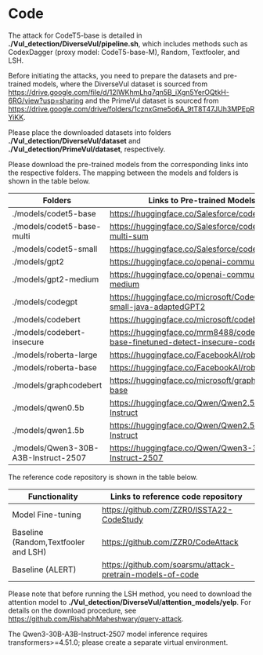 # Code

The attack for CodeT5-base is detailed in **./Vul_detection/DiverseVul/pipeline.sh**, which includes methods such as CodexDagger (proxy model: CodeT5-base-M), Random, Textfooler, and LSH.


Before initiating the attacks, you need to prepare the datasets and pre-trained models, where the DiverseVul dataset is sourced from https://drive.google.com/file/d/12IWKhmLhq7qn5B_iXgn5YerOQtkH-6RG/view?usp=sharing and the PrimeVul dataset is sourced from https://drive.google.com/drive/folders/1cznxGme5o6A_9tT8T47JUh3MPEpRYiKK.

Please place the downloaded datasets into folders **./Vul_detection/DiverseVul/dataset** and **./Vul_detection/PrimeVul/dataset**, respectively.

Please download the pre-trained models from the corresponding links into the respective folders. The mapping between the models and folders is shown in the table below.

| Folders                    | Links to Pre-trained Models |
|----------------------------|----------------------------------|
| ./models/codet5-base       |  https://huggingface.co/Salesforce/codet5-base                                |
| ./models/codet5-base-multi |  https://huggingface.co/Salesforce/codet5-base-multi-sum                              |
| ./models/codet5-small      |  https://huggingface.co/Salesforce/codet5-small                               |
| ./models/gpt2              |  https://huggingface.co/openai-community/gpt2                                |
| ./models/gpt2-medium       |  https://huggingface.co/openai-community/gpt2-medium                               |
| ./models/codegpt           |  https://huggingface.co/microsoft/CodeGPT-small-java-adaptedGPT2                               |
| ./models/codebert          |  https://huggingface.co/microsoft/codebert-base                                |
| ./models/codebert-insecure |  https://huggingface.co/mrm8488/codebert-base-finetuned-detect-insecure-code                               |
| ./models/roberta-large     |  https://huggingface.co/FacebookAI/roberta-large                               |
| ./models/roberta-base      |  https://huggingface.co/FacebookAI/roberta-base                                |
| ./models/graphcodebert     |  https://huggingface.co/microsoft/graphcodebert-base                                |
| ./models/qwen0.5b          |  https://huggingface.co/Qwen/Qwen2.5-0.5B-Instruct                                |
| ./models/qwen1.5b          |  https://huggingface.co/Qwen/Qwen2.5-1.5B-Instruct                                |
| ./models/Qwen3-30B-A3B-Instruct-2507 | https://huggingface.co/Qwen/Qwen3-30B-A3B-Instruct-2507                                 |

The reference code repository is shown in the table below.

| Functionality                        | Links to reference code repository |
|--------------------------------------|----------------------------------|
| Model Fine-tuning                    | https://github.com/ZZR0/ISSTA22-CodeStudy                                |
| Baseline (Random,Textfooler and LSH) | https://github.com/ZZR0/CodeAttack                               |
| Baseline (ALERT)                     | https://github.com/soarsmu/attack-pretrain-models-of-code                               |

Please note that before running the LSH method, you need to download the attention model to **./Vul_detection/DiverseVul/attention_models/yelp**. For details on the download procedure, see https://github.com/RishabhMaheshwary/query-attack.

The Qwen3-30B-A3B-Instruct-2507 model inference requires transformers>=4.51.0; please create a separate virtual environment.


